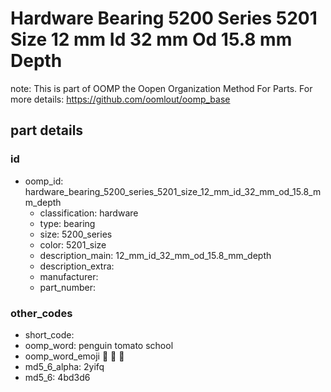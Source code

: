 # Hardware Bearing 5200 Series 5201 Size 12 mm Id 32 mm Od 15.8 mm Depth  

note: This is part of OOMP the Oopen Organization Method For Parts. For more details: https://github.com/oomlout/oomp_base

##  part details





### id
* oomp_id: hardware_bearing_5200_series_5201_size_12_mm_id_32_mm_od_15.8_mm_depth
  * classification: hardware
  * type: bearing
  * size: 5200_series
  * color: 5201_size
  * description_main: 12_mm_id_32_mm_od_15.8_mm_depth
  * description_extra: 
  * manufacturer: 
  * part_number: 

### other_codes
* short_code: 
* oomp_word: penguin tomato school
* oomp_word_emoji :penguin: :tomato: :school:
* md5_6_alpha: 2yifq
* md5_6: 4bd3d6